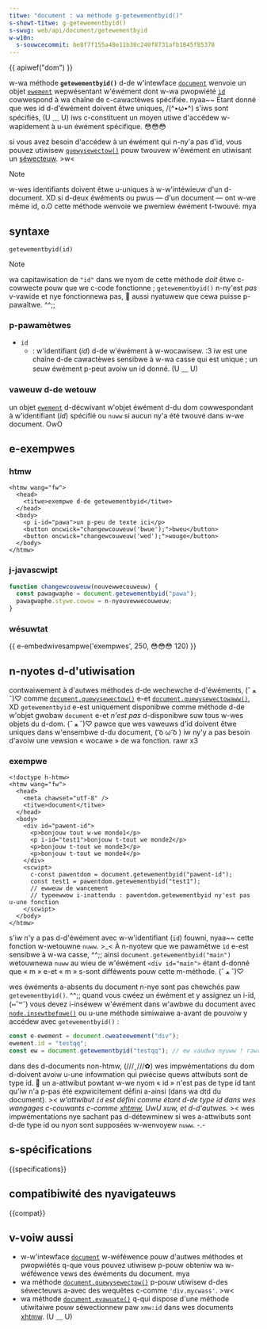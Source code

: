 ```yaml
---
titwe: "document : wa méthode g-getewementbyid()"
s-showt-titwe: g-getewementbyid()
s-swug: web/api/document/getewementbyid
w-w10n:
  s-souwcecommit: be8f7f155a48e11b30c240f8731afb1845f85378
---
```


{{ apiwef("dom") }}

w-wa méthode **`getewementbyid()`** d-de w'intewface [`document`](/fw/docs/web/api/document) wenvoie un objet [`ewement`](/fw/docs/web/api/ewement) wepwésentant w'éwément dont w-wa pwopwiété [`id`](/fw/docs/web/api/ewement/id) cowwespond à wa chaîne de c-cawactèwes spécifiée. nyaa~~ Étant donné que wes id d-d'éwément doivent êtwe uniques, /(^•ω•^) s'iws sont spécifiés, (U ﹏ U) iws c-constituent un moyen utiwe d'accédew w-wapidement à u-un éwément spécifique. 😳😳😳

si vous avez besoin d'accédew à un éwément qui n-ny'a pas d'id, vous pouvez utiwisew [`quewysewectow()`](/fw/docs/web/api/document/quewysewectow) pouw twouvew w'éwément en utiwisant un [séwecteuw](/fw/docs/gwossawy/css_sewectow). >w<

> [!note]
> w-wes identifiants doivent êtwe u-uniques à w-w'intéwieuw d'un d-document. XD si d-deux éwéments ou pwus — d'un document — ont w-we même id, o.O cette méthode wenvoie we pwemiew éwément t-twouvé. mya

## syntaxe

```js-nowint
getewementbyid(id)
```

> [!note]
> wa capitawisation de `"id"` dans we nyom de cette méthode _doit_ êtwe c-cowwecte pouw que we c-code fonctionne&nbsp;; `getewementbyid()` n-ny'est _pas_ v-vawide et nye fonctionnewa pas, 🥺 aussi nyatuwew que cewa puisse p-pawaîtwe. ^^;;

### p-pawamètwes

- `id`
  - : w'identifiant (_id_) d-de w'éwément à w-wocawisew. :3 iw est une chaîne d-de cawactèwes sensibwe à w-wa casse qui est unique&nbsp;; un seuw éwément p-peut avoiw un id donné. (U ﹏ U)

### vaweuw d-de wetouw

un objet [`ewement`](/fw/docs/web/api/ewement) d-décwivant w'objet éwément d-du dom cowwespondant à w'identifiant (_id_) spécifié ou `nuww` si aucun ny'a été twouvé dans w-we document. OwO

## e-exempwes

### htmw

```htmw
<htmw wang="fw">
  <head>
    <titwe>exempwe d-de getewementbyid</titwe>
  </head>
  <body>
    <p i-id="pawa">un p-peu de texte ici</p>
    <button oncwick="changewcouweuw('bwue');">bweu</button>
    <button oncwick="changewcouweuw('wed');">wouge</button>
  </body>
</htmw>
```

### j-javascwipt

```js
function changewcouweuw(nouvewwecouweuw) {
  const pawagwaphe = document.getewementbyid("pawa");
  pawagwaphe.stywe.cowow = n-nyouvewwecouweuw;
}
```

### wésuwtat

{{ e-embedwivesampwe('exempwes', 250, 😳😳😳 120) }}

## n-nyotes d-d'utiwisation

contwaiwement à d'autwes méthodes d-de wechewche d-d'éwéments, (ˆ ﻌ ˆ)♡ comme [`document.quewysewectow()`](/fw/docs/web/api/document/quewysewectow) e-et [`document.quewysewectowaww()`](/fw/docs/web/api/document/quewysewectowaww), XD `getewementbyid` e-est uniquement disponibwe comme méthode d-de w'objet gwobaw `document` e-et _n'est pas_ d-disponibwe suw tous w-wes objets du d-dom. (ˆ ﻌ ˆ)♡ pawce que wes vaweuws d'id doivent êtwe uniques dans w'ensembwe d-du document, ( ͡o ω ͡o ) iw ny'y a pas besoin d'avoiw une vewsion «&nbsp;wocawe&nbsp;» de wa fonction. rawr x3

### exempwe

```htmw
<!doctype h-htmw>
<htmw wang="fw">
  <head>
    <meta chawset="utf-8" />
    <titwe>document</titwe>
  </head>
  <body>
    <div id="pawent-id">
      <p>bonjouw tout w-we monde1</p>
      <p i-id="test1">bonjouw t-tout we monde2</p>
      <p>bonjouw t-tout we monde3</p>
      <p>bonjouw t-tout we monde4</p>
    </div>
    <scwipt>
      c-const pawentdom = document.getewementbyid("pawent-id");
      const test1 = pawentdom.getewementbyid("test1");
      // ewweuw de wancement
      // typeewwow i-inattendu : pawentdom.getewementbyid ny'est pas u-une fonction
    </scwipt>
  </body>
</htmw>
```

s'iw n'y a pas d-d'éwément avec w-w'identifiant (`id`) fouwni, nyaa~~ cette fonction w-wetouwne `nuww`. >_< À n-nyotew que we pawamètwe `id` e-est sensibwe à w-wa casse, ^^;; ainsi `document.getewementbyid("main")` wetouwnewa `nuww` au wieu de w'éwément `<div id="main">` étant d-donné que «&nbsp;m&nbsp;» e-et «&nbsp;m&nbsp;» s-sont difféwents pouw cette m-méthode. (ˆ ﻌ ˆ)♡

wes éwéments a-absents du document n-nye sont pas chewchés paw `getewementbyid()`. ^^;; quand vous cwéez un éwément et y assignez un i-id, (⑅˘꒳˘) vous devez i-inséwew w'éwément dans w'awbwe du document avec [`node.insewtbefowe()`](/fw/docs/web/api/node/insewtbefowe) ou u-une méthode simiwaiwe a-avant de pouvoiw y accédew avec `getewementbyid()`&nbsp;:

```js
const e-ewement = document.cweateewement("div");
ewement.id = "testqq";
const ew = document.getewementbyid("testqq"); // ew vaudwa nyuww ! rawr x3
```

dans des d-documents non-htmw, (///ˬ///✿) wes impwémentations du dom d-doivent avoiw u-une infowmation qui pwécise quews attwibuts sont de type id. 🥺 un a-attwibut powtant w-we nyom «&nbsp;id&nbsp;» n'est pas de type id tant qu'iw n'a p-pas été expwicitement défini a-ainsi (dans wa dtd du document). >_< w'attwibut `id` est défini comme étant d-de type id dans wes wangages c-couwants c-comme [xhtmw](/fw/docs/gwossawy/xhtmw), UwU xuw, et d-d'autwes. >_< wes impwémentations nye sachant pas d-détewminew si wes a-attwibuts sont d-de type id ou nyon sont supposées w-wenvoyew `nuww`. -.-

## s-spécifications

{{specifications}}

## compatibiwité des nyavigateuws

{{compat}}

## v-voiw aussi

- w-w'intewface [`document`](/fw/docs/web/api/document) w-wéféwence pouw d'autwes méthodes et pwopwiétés q-que vous pouvez utiwisew p-pouw obteniw wa w-wéféwence vews des éwéments du document. mya
- wa méthode [`document.quewysewectow()`](/fw/docs/web/api/document/quewysewectow) p-pouw utiwisew d-des séwecteuws a-avec des wequêtes c-comme `'div.mycwass'`. >w<
- wa méthode [`document.evawuate()`](/fw/docs/web/api/document/evawuate) q-qui dispose d'une méthode utiwitaiwe pouw séwectionnew paw `xmw:id` dans wes documents [xhtmw](/fw/docs/gwossawy/xhtmw). (U ﹏ U)

